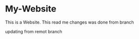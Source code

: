 # My-Website

This is a Website.
This read me changes was done from  branch

updating from remot branch
